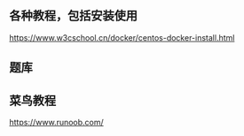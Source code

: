## 各种教程，包括安装使用
https://www.w3cschool.cn/docker/centos-docker-install.html

## 题库

## 菜鸟教程
https://www.runoob.com/